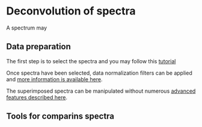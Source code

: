 # Deconvolution of spectra

A spectrum may 

## Data preparation

The first step is to select the spectra and you may follow this [tutorial](../common/selection/README.md)

Once spectra have been selected, data normalization filters can be applied and [more information is available here](../common/normalization/README.md).

The superimposed spectra can be manipulated without numerous [advanced features described here](../common/visualization/README.md).

## Tools for comparins spectra